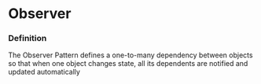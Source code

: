 # Observer

### Definition

The Observer Pattern defines a one-to-many dependency between objects so that when one object
changes state, all its dependents are notified and updated automatically